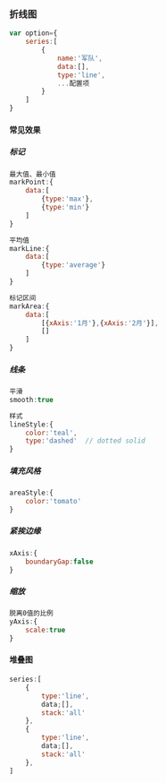 ### 折线图

```js
var option={
    series:[
        {
            name:'军队',
            data:[],
            type:'line',
            ...配置项
        }
    ]
}
```

#### 常见效果

##### 标记

```js
最大值、最小值
markPoint:{
    data:[
        {type:'max'},
        {type:'min'}
    ]
}
```

```js
平均值
markLine:{
    data:[
        {type:'average'}
    ]
}
```

```js
标记区间
markArea:{
    data:[
        [{xAxis:'1月'},{xAxis:'2月'}],
        []
    ]
}
```

##### 线条

```js
平滑
smooth:true
```

```js
样式
lineStyle:{
    color:'teal',
    type:'dashed'  // dotted solid
}
```

##### 填充风格

```js
areaStyle:{
    color:'tomato'
}
```

##### 紧挨边缘

```js
xAxis:{
    boundaryGap:false
}
```

##### 缩放

```js
脱离0值的比例
yAxis:{
    scale:true
}
```

#### 堆叠图

```js
series:[
    {
        type:'line',
        data;[],
        stack:'all'
    },
    {
        type:'line',
        data;[],
        stack:'all'
    },
]
```

